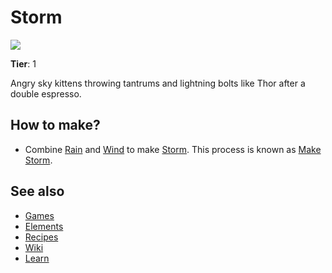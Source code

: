 # Storm

![](/wiki/images/item.storm.png)

**Tier**: 1

Angry sky kittens throwing tantrums and lightning bolts like Thor after a double espresso.

## How to make?

* Combine [Rain](/wiki/elements/rain) and [Wind](/wiki/elements/wind) to make [Storm](/wiki/elements/storm). This process is known as [Make Storm](/wiki/recipes/make-storm).

## See also

* [Games](/wiki/games)
* [Elements](/wiki/elements)
* [Recipes](/wiki/recipes)
* [Wiki](/wiki/index)
* [Learn](/learn/index)